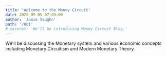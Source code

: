 ```yaml
---
title: 'Welcome to the Money Circuit'
date: 2020-09-05 07:00:00
author: 'Jamie Vaughn'
path: '/001'
# excerpt: 'We'll be introducing Money Circuit Blog.'
---
```


We'll be discussing the Monetary system and various economic concepts including Monetary Circuitism and Modern Monetary Theory.